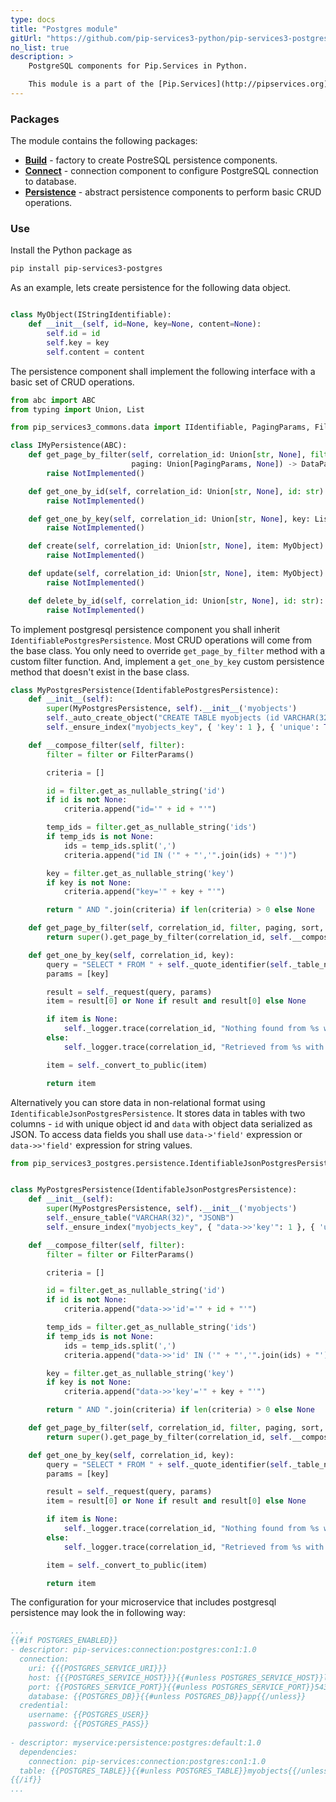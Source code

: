 ```yaml
---
type: docs
title: "Postgres module"
gitUrl: "https://github.com/pip-services3-python/pip-services3-postgres-python"
no_list: true
description: > 
    PostgreSQL components for Pip.Services in Python. 

    This module is a part of the [Pip.Services](http://pipservices.org) polyglot microservices toolkit. It provides a set of components to implement PostgreSQL persistence.
---
```


### Packages

The module contains the following packages:
- [**Build**](build) - factory to create PostreSQL persistence components.
- [**Connect**](connect) - connection component to configure PostgreSQL connection to database.
- [**Persistence**](persistence) - abstract persistence components to perform basic CRUD operations.


### Use

Install the Python package as
```bash
pip install pip-services3-postgres
```

As an example, lets create persistence for the following data object.

```python

class MyObject(IStringIdentifiable):
    def __init__(self, id=None, key=None, content=None):
        self.id = id
        self.key = key
        self.content = content
```

The persistence component shall implement the following interface with a basic set of CRUD operations.

```python
from abc import ABC
from typing import Union, List

from pip_services3_commons.data import IIdentifiable, PagingParams, FilterParams, DataPage

class IMyPersistence(ABC):
    def get_page_by_filter(self, correlation_id: Union[str, None], filter: Union[FilterParams, None],
                           paging: Union[PagingParams, None]) -> DataPage:
        raise NotImplemented()

    def get_one_by_id(self, correlation_id: Union[str, None], id: str) -> MyObject:
        raise NotImplemented()

    def get_one_by_key(self, correlation_id: Union[str, None], key: List[str]) -> MyObject:
        raise NotImplemented()

    def create(self, correlation_id: Union[str, None], item: MyObject) -> MyObject:
        raise NotImplemented()

    def update(self, correlation_id: Union[str, None], item: MyObject) -> MyObject:
        raise NotImplemented()

    def delete_by_id(self, correlation_id: Union[str, None], id: str):
        raise NotImplemented()
```

To implement postgresql persistence component you shall inherit `IdentifiablePostgresPersistence`. 
Most CRUD operations will come from the base class. You only need to override `get_page_by_filter` method with a custom filter function.
And, implement a `get_one_by_key` custom persistence method that doesn't exist in the base class.

```python
class MyPostgresPersistence(IdentifablePostgresPersistence):
    def __init__(self):
        super(MyPostgresPersistence, self).__init__('myobjects')
        self._auto_create_object("CREATE TABLE myobjects (id VARCHAR(32) PRIMARY KEY, key VARCHAR(50), value VARCH(255)")
        self._ensure_index("myobjects_key", { 'key': 1 }, { 'unique': True })

    def __compose_filter(self, filter):
        filter = filter or FilterParams()

        criteria = []

        id = filter.get_as_nullable_string('id')
        if id is not None:
            criteria.append("id='" + id + "'")

        temp_ids = filter.get_as_nullable_string('ids')
        if temp_ids is not None:
            ids = temp_ids.split(',')
            criteria.append("id IN ('" + "','".join(ids) + "')")

        key = filter.get_as_nullable_string('key')
        if key is not None:
            criteria.append("key='" + key + "'")

        return " AND ".join(criteria) if len(criteria) > 0 else None

    def get_page_by_filter(self, correlation_id, filter, paging, sort, select):
        return super().get_page_by_filter(correlation_id, self.__compose_filter(filter), paging, 'id', None)

    def get_one_by_key(self, correlation_id, key):
        query = "SELECT * FROM " + self._quote_identifier(self._table_name) + " WHERE \"key\"=%s"
        params = [key]

        result = self._request(query, params)
        item = result[0] or None if result and result[0] else None

        if item is None:
            self._logger.trace(correlation_id, "Nothing found from %s with key = %s", self._table_name, key)
        else:
            self._logger.trace(correlation_id, "Retrieved from %s with key = %s", self._table_name, key)

        item = self._convert_to_public(item)

        return item
```

Alternatively you can store data in non-relational format using `IdentificableJsonPostgresPersistence`.
It stores data in tables with two columns - `id` with unique object id and `data` with object data serialized as JSON.
To access data fields you shall use `data->'field'` expression or `data->>'field'` expression for string values.

```python
from pip_services3_postgres.persistence.IdentifiableJsonPostgresPersistence import IdentifiableJsonPostgresPersistence


class MyPostgresPersistence(IdentifableJsonPostgresPersistence):
    def __init__(self):
        super(MyPostgresPersistence, self).__init__('myobjects')
        self._ensure_table("VARCHAR(32)", "JSONB")
        self._ensure_index("myobjects_key", { "data->>'key'": 1 }, { 'unique': True })

    def __compose_filter(self, filter):
        filter = filter or FilterParams()

        criteria = []

        id = filter.get_as_nullable_string('id')
        if id is not None:
            criteria.append("data->>'id'='" + id + "'")

        temp_ids = filter.get_as_nullable_string('ids')
        if temp_ids is not None:
            ids = temp_ids.split(',')
            criteria.append("data->>'id' IN ('" + "','".join(ids) + "')")

        key = filter.get_as_nullable_string('key')
        if key is not None:
            criteria.append("data->>'key'='" + key + "'")

        return " AND ".join(criteria) if len(criteria) > 0 else None

    def get_page_by_filter(self, correlation_id, filter, paging, sort, select):
        return super().get_page_by_filter(correlation_id, self.__compose_filter(filter), paging, 'id', None)

    def get_one_by_key(self, correlation_id, key):
        query = "SELECT * FROM " + self._quote_identifier(self._table_name) + " WHERE data->>'key'=%s"
        params = [key]

        result = self._request(query, params)
        item = result[0] or None if result and result[0] else None

        if item is None:
            self._logger.trace(correlation_id, "Nothing found from %s with key = %s", self._table_name, key)
        else:
            self._logger.trace(correlation_id, "Retrieved from %s with key = %s", self._table_name, key)

        item = self._convert_to_public(item)

        return item
```

The configuration for your microservice that includes postgresql persistence may look the in following way:

```yaml
...
{{#if POSTGRES_ENABLED}}
- descriptor: pip-services:connection:postgres:con1:1.0
  connection:
    uri: {{{POSTGRES_SERVICE_URI}}}
    host: {{{POSTGRES_SERVICE_HOST}}}{{#unless POSTGRES_SERVICE_HOST}}localhost{{/unless}}
    port: {{POSTGRES_SERVICE_PORT}}{{#unless POSTGRES_SERVICE_PORT}}5432{{/unless}}
    database: {{POSTGRES_DB}}{{#unless POSTGRES_DB}}app{{/unless}}
  credential:
    username: {{POSTGRES_USER}}
    password: {{POSTGRES_PASS}}
    
- descriptor: myservice:persistence:postgres:default:1.0
  dependencies:
    connection: pip-services:connection:postgres:con1:1.0
  table: {{POSTGRES_TABLE}}{{#unless POSTGRES_TABLE}}myobjects{{/unless}}
{{/if}}
...
```
